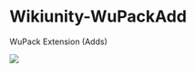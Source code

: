 Wikiunity-WuPackAdd
===================

WuPack Extension (Adds)

<img src="https://raw.github.com/McCouman/Wikiunity-AdvertisingSitenotice/master/AdvertisingSitenotice/images/Start-wiki-logo.png" />
